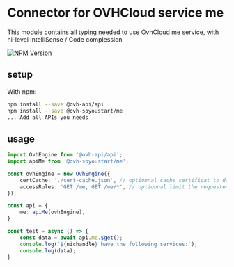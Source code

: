 # Connector for OVHCloud service me

This module contains all typing needed to use OvhCloud me service, with hi-level IntelliSense / Code complession

[![NPM Version](https://img.shields.io/npm/v/@ovh-soyoustart/me.svg?style=flat)](https://www.npmjs.org/package/@ovh-soyoustart/me)

## setup

With npm:
````bash
npm install --save @ovh-api/api
npm install --save @ovh-soyoustart/me
... Add all APIs you needs
````

## usage

````typescript
import OvhEngine from '@ovh-api/api';
import apiMe from '@ovh-soyoustart/me';

const ovhEngine = new OvhEngine({ 
    certCache: './cert-cache.json', // optionnal cache certificat to disk
    accessRules: 'GET /me, GET /me/*', // optionnal limit the requested privileges.
});

const api = {
    me: apiMe(ovhEngine),
}

const test = async () => {
    const data = await api.me.$get();
    console.log(`${nichandle} have the following services:`);
    console.log(data);
}

````